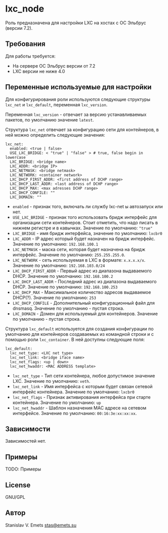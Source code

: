 # lxc_node

Роль предназначена для настройки LXC на хостах с ОС Эльбрус (версии 7.2).

Требования
------------

Для работы требуется:

* На сервере ОС Эльбрус версии от 7.2
* LXC версии не ниже 4.0

Переменные используемые для настройки
--------------

Для конфигурирования роли используются следующие структуры `lxc_net` и `lxc_default`, переменная `lxc_version`.

Переменная `lxc_version` - отвечает за версию устанавливаемых пакетов, по умолчанию значение `latest`.

Структура `lxc_net` отвечает за конфигурацию сети для контейнеров, в ней можно определить следующие значения:

```
lxc_net:
  enabled: <true | false>
  USE_LXC_BRIDGE: < "true" | "false" > # true, false begin in lowercase
  LXC_BRIDGE: <bridge name>
  LXC_ADDR: <bridge IP>
  LXC_NETMASK: <bridge netmask>
  LXC_NETWORK: <container network>
  LXC_DHCP_FIRST_ADDR: <first address of DCHP range>
  LXC_DHCP_LAST_ADDR: <last address of DCHP range>
  LXC_DHCP_MAX: <max adresses DCHP range>
  LXC_DHCP_CONFILE: ""
  LXC_DOMAIN: ""
```

* `enabled` - признак того, включать ли службу lxc-net ы автозапуск или нет.
* `USE_LXC_BRIDGE` - признак того использовать бридж интерфейс для организации сети контейнеров. Стоит отметить, что надо писать в нижнем регистре и в кавычках. Значение по умолчанию: `"true"`
* `LXC_BRIDGE` - имя бридж интерфейса, значение по умолчанию: `lxcbr0`
* `LXC_ADDR` - IP адрес который будет назначен на бридж интерфейс. Значение по умолчанию: `192.168.100.1`
* `LXC_NETMASK` - маска сети, которая будет назначена на бридж интерфейс. Значение по умолчанию: `255.255.255.0`.
* `LXC_NETWORK` - сеть используемая в LXC в формате: `x.x.x.x/x`. Значение по умолчанию: `192.168.103.0/24`
* `LXC_DHCP_FIRST_ADDR` - Первый адрес из диапазона выдаваемого DHCP. Значение по умолчанию: `192.168.100.2`
* `LXC_DHCP_LAST_ADDR` - Последний адрес из диапазона выдаваемого DHCP. Значение по умолчанию: `192.168.100.253`
* `LXC_DHCP_MAX` - Максимальное количество адресов выдаваемое DHCP(?). Значение по умолчанию: `253`
* `LXC_DHCP_CONFILE` - Дополнительный конфигурационный файл для dnsmasq. Значение по умолчанию - пустая строка.
* `LXC_DOMAIN` - Домен для используемый для контейнеров. Значение по умолчанию - пустая строка.

Структура `lxc_default` используется для создания конфигурации по умолчанию для контейнеров создаваемых из командной строки и с помощью роли `lxc_container`. В ней доступны следующие поля:

```
lxc_default:
  lxc_net_type: <LXC net type>
  lxc_net_link: <bridge iface name> 
  lxc_net_flags: <up | down>
  lxc_net_hwaddr: <MAC ADDRESS template>
```

* `lxc_net_type` - Тип сети контейнера, любое допустимое значение LXC. Значение по умолчанию: `veth`.
* `lxc_net_link` - Имя интерфейса с которым будет связан сетевой интерфейс контейнера. Значение по умолчанию: `lxcbr0`
* `lxc_net_flags` - Признак активирования интерфейса при старте контейнера. Значение по умолчанию: `up`
* `lxc_net_hwaddr` - Шаблон назначения MAC адресе на сетевом интерфейсе. Значение по умолчанию: `00:16:3e:xx:xx:xx`.

## Зависимости

Зависимостей нет.

## Примеры

TODO: Примеры

## License

GNU/GPL

## Автор

Stanislav V. Emets <stas@emets.su>
